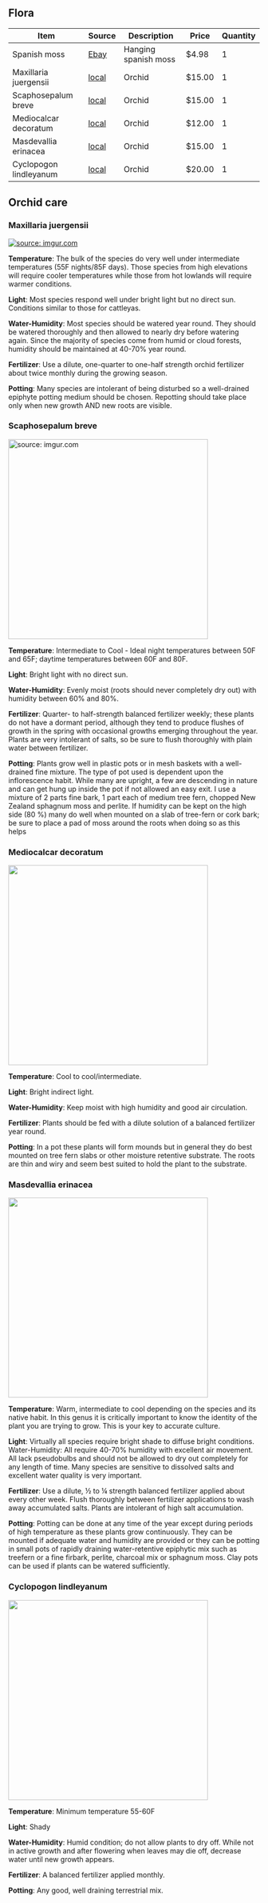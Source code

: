 ## Flora

Item | Source | Description | Price | Quantity
--- | --- | --- | --- | --- 
Spanish moss | [Ebay](http://www.ebay.com/itm/192060515502?_trksid=p2060353.m2749.l2649&ssPageName=STRK%3AMEBIDX%3AIT) | Hanging spanish moss | $4.98 | 1
Maxillaria juergensii | [local](http://www.orchidspecies.com/maxjuergensi.htm) | Orchid | $15.00 | 1
Scaphosepalum breve | [local](http://www.orchidspecies.com/scaphobreve.htm) | Orchid | $15.00 | 1
Mediocalcar decoratum | [local](http://www.orchidspecies.com/mediocalcdecoratum.htm) | Orchid | $12.00 | 1
Masdevallia erinacea | [local](http://www.orchidspecies.com/masderinacea.htm) | Orchid | $15.00 | 1
Cyclopogon lindleyanum | [local](http://www.aos.org/orchids/orchids-a-to-z/letter-c/cyclopogon.aspx) | Orchid | $20.00 | 1


## Orchid care

### Maxillaria juergensii
<a href="http://imgur.com/p21V4XT"><img src="http://i.imgur.com/p21V4XT.jpg" title="source: imgur.com" /></a>

**Temperature**:	The bulk of the species do very well under intermediate temperatures (55F nights/85F days). Those species from high elevations will require cooler temperatures while those from hot lowlands will require warmer conditions.

**Light**:	Most species respond well under bright light but no direct sun. Conditions similar to those for cattleyas.

**Water-Humidity**:	Most species should be watered year round. They should be watered thoroughly and then allowed to nearly dry before watering again. Since the majority of species come from humid or cloud forests, humidity should be maintained at 40-70% year round.

**Fertilizer**:	Use a dilute, one-quarter to one-half strength orchid fertilizer about twice monthly during the growing season.

**Potting**:	Many species are intolerant of being disturbed so a well-drained epiphyte potting medium should be chosen. Repotting should take place only when new growth AND new roots are visible.

### Scaphosepalum breve
<a href="http://imgur.com/cJuxAqx"><img src="http://i.imgur.com/cJuxAqx.jpg" title="source: imgur.com" height=400/></a>

**Temperature**:	Intermediate to Cool - Ideal night temperatures between 50F and 65F; daytime temperatures between 60F and 80F.

**Light**:	Bright light with no direct sun.

**Water-Humidity**:	Evenly moist (roots should never completely dry out) with humidity between 60% and 80%.

**Fertilizer**:	Quarter- to half-strength balanced fertilizer weekly; these plants do not have a dormant period, although they tend to produce flushes of growth in the spring with occasional growths emerging throughout the year. Plants are very intolerant of salts, so be sure to flush thoroughly with plain water between fertilizer.

**Potting**:	Plants grow well in plastic pots or in mesh baskets with a well-drained fine mixture. The type of pot used is dependent upon the inflorescence habit. While many are upright, a few are descending in nature and can get hung up inside the pot if not allowed an easy exit. I use a mixture of 2 parts fine bark, 1 part each of medium tree fern, chopped New Zealand sphagnum moss and perlite. If humidity can be kept on the high side (80 %) many do well when mounted on a slab of tree-fern or cork bark; be sure to place a pad of moss around the roots when doing so as this helps

### Mediocalcar decoratum

<a href="http://www.rv-orchidworks.com/orchidtalk/attachments/orchids-other-genera-bloom/49067d1327522606-mediocalcar-decoratum-p1040692.jpg"><img src="http://www.rv-orchidworks.com/orchidtalk/attachments/orchids-other-genera-bloom/49067d1327522606-mediocalcar-decoratum-p1040692.jpg" height=400/></a>

**Temperature**:	Cool to cool/intermediate.

**Light**:	Bright indirect light.

**Water-Humidity**:	Keep moist with high humidity and good air circulation.

**Fertilizer**:	Plants should be fed with a dilute solution of a balanced fertilizer year round.

**Potting**:	In a pot these plants will form mounds but in general they do best mounted on tree fern slabs or other moisture retentive substrate. The roots are thin and wiry and seem best suited to hold the plant to the substrate.

### Masdevallia erinacea

<a href="https://www.orchidsforum.com/attachments/100_3420-jpg.15453/"><img src="https://www.orchidsforum.com/attachments/100_3420-jpg.15453/" height=400/></a>

**Temperature**:	Warm, intermediate to cool depending on the species and its native habit. In this genus it is critically important to know the identity of the plant you are trying to grow. This is your key to accurate culture.

**Light**:	Virtually all species require bright shade to diffuse bright conditions.
Water-Humidity:	All require 40-70% humidity with excellent air movement. All lack pseudobulbs and should not be allowed to dry out completely for any length of time. Many species are sensitive to dissolved salts and excellent water quality is very important.

**Fertilizer**:	Use a dilute, ½ to ¼ strength balanced fertilizer applied about every other week. Flush thoroughly between fertilizer applications to wash away accumulated salts. Plants are intolerant of high salt accumulation.

**Potting**:	Potting can be done at any time of the year except during periods of high temperature as these plants grow continuously. They can be mounted if adequate water and humidity are provided or they can be potting in small pots of rapidly draining water-retentive epiphytic mix such as treefern or a fine firbark, perlite, charcoal mix or sphagnum moss. Clay pots can be used if plants can be watered sufficiently.

### Cyclopogon lindleyanum

<a href="http://forum.theorchidsource.com/gallery/60/medium/11669.jpg"><img src="http://forum.theorchidsource.com/gallery/60/medium/11669.jpg" height=400/></a>

**Temperature**:	Minimum temperature 55-60F

**Light**:	Shady

**Water-Humidity**:	Humid condition; do not allow plants to dry off. While not in active growth and after flowering when leaves may die off, decrease water until new growth appears.

**Fertilizer**:	A balanced fertilizer applied monthly.

**Potting**:	Any good, well draining terrestrial mix.
